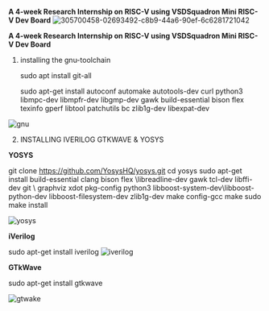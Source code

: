 
**A 4-week Research Internship on RISC-V using VSDSquadron Mini RISC-V Dev Board**
![305700458-02693492-c8b9-44a6-90ef-6c6281721042](https://github.com/Abdulbitm/Abdul/assets/160620896/7355095d-5450-482e-a800-cfef04b15df4)



**A 4-week Research Internship on RISC-V using VSDSquadron Mini RISC-V Dev Board**

1. installing the gnu-toolchain</p>
   sudo apt install git-all</p>
   sudo apt-get install autoconf automake autotools-dev curl python3 libmpc-dev libmpfr-dev libgmp-dev gawk build-essential bison flex texinfo gperf libtool patchutils bc 
   zlib1g-dev libexpat-dev </p>
   

![gnu](https://github.com/Abdulbitm/Abdul/assets/160620896/b451ad87-bb61-4fd2-80ae-264c123f49f6)

2. INSTALLING IVERILOG GTKWAVE & YOSYS



**YOSYS**

git clone https://github.com/YosysHQ/yosys.git
cd yosys 
sudo apt-get install build-essential clang bison flex \libreadline-dev gawk tcl-dev libffi-dev git \ graphviz xdot pkg-config python3 libboost-system-dev\libboost-python-dev libboost-filesystem-dev zlib1g-dev
make config-gcc
make 
sudo make install

![yosys](https://github.com/Abdulbitm/Abdul/assets/160620896/040bc73e-1b32-4617-bfe1-8828896b92b2)

**iVerilog**

   sudo apt-get install iverilog
![iverilog](https://github.com/Abdulbitm/Abdul/assets/160620896/44ef5979-2b4c-4686-9a6f-f9ab27174f90)

**GTkWave**

sudo apt-get install gtkwave

![gtwake](https://github.com/Abdulbitm/Abdul/assets/160620896/6e69762b-f791-4081-bd95-ee2a022bfd3f)

   
